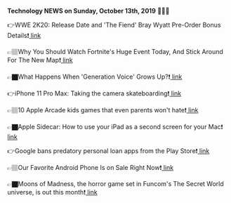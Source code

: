 <b>Technology NEWS on Sunday, October 13th, 2019</b> 📡📡📡 

👉WWE 2K20: Release Date and 'The Fiend' Bray Wyatt Pre-Order Bonus Details❗️<a href='https://www.google.com/url?rct=j&sa=t&url=https://bleacherreport.com/articles/2856134-wwe-2k20-release-date-and-the-fiend-bray-wyatt-pre-order-bonus-details&ct=ga&cd=CAIyGmVjZmViYzNiZjFkNzQyNDM6Y29tOmVuOlVT&usg=AFQjCNGkqCJgdhQ85WTMEgDMROH4y4wvhA'> link</a>

👉🏽Why You Should Watch Fortnite's Huge Event Today, And Stick Around For The New Map❗️<a href='https://www.google.com/url?rct=j&sa=t&url=https://www.forbes.com/sites/davidthier/2019/10/13/why-you-should-watch-fortnites-huge-event-today-and-stick-around-for-the-new-map/&ct=ga&cd=CAIyGmVjZmViYzNiZjFkNzQyNDM6Y29tOmVuOlVT&usg=AFQjCNHAizpMMlPCMEctT0rSep8tDkUapw'> link</a>

👉🏿What Happens When 'Generation Voice' Grows Up?❗️<a href='https://www.google.com/url?rct=j&sa=t&url=https://observer.com/2019/10/voice-assistants-generation-alpha-big-tech-brands-implications/&ct=ga&cd=CAIyGmVjZmViYzNiZjFkNzQyNDM6Y29tOmVuOlVT&usg=AFQjCNEbnJjsoickpwIGJaHqcPQAbtIoZA'> link</a>

👉iPhone 11 Pro Max: Taking the camera skateboarding❗️<a href='https://www.google.com/url?rct=j&sa=t&url=https://www.cnet.com/news/iphone-11-pro-max-taking-the-camera-skateboarding/&ct=ga&cd=CAIyGmVjZmViYzNiZjFkNzQyNDM6Y29tOmVuOlVT&usg=AFQjCNEs63y1gob9z64Vszy2DfOnDq0DIw'> link</a>

👉🏽10 Apple Arcade kids games that even parents won't hate❗️<a href='https://www.google.com/url?rct=j&sa=t&url=https://www.cnet.com/news/10-apple-arcade-kids-games-that-even-parents-wont-hate/&ct=ga&cd=CAIyGmVjZmViYzNiZjFkNzQyNDM6Y29tOmVuOlVT&usg=AFQjCNGK09WJ-eyg2sHYY_T3OhL_ks7Wzg'> link</a>

👉🏿Apple Sidecar: How to use your iPad as a second screen for your Mac❗️<a href='https://www.google.com/url?rct=j&sa=t&url=https://www.cnet.com/how-to/apple-sidecar-how-to-use-your-ipad-as-a-second-screen-for-your-mac/&ct=ga&cd=CAIyGmVjZmViYzNiZjFkNzQyNDM6Y29tOmVuOlVT&usg=AFQjCNG-nTNtVrRLpjdJaoaJObukK9LKtA'> link</a>

👉Google bans predatory personal loan apps from the Play Store❗️<a href='https://www.google.com/url?rct=j&sa=t&url=https://www.slashgear.com/google-bans-predatory-personal-loan-apps-from-the-play-store-13595249/&ct=ga&cd=CAIyGmVjZmViYzNiZjFkNzQyNDM6Y29tOmVuOlVT&usg=AFQjCNGPSJn8qpA1v-i0fPBDXeTEnfbXSQ'> link</a>

👉🏽Our Favorite Android Phone Is on Sale Right Now❗️<a href='https://www.google.com/url?rct=j&sa=t&url=https://www.wired.com/story/google-pixel-3a-deal-2019/&ct=ga&cd=CAIyGmVjZmViYzNiZjFkNzQyNDM6Y29tOmVuOlVT&usg=AFQjCNEMDgjLEM-b8eDLwGfdG0HXPQE97w'> link</a>

👉🏿Moons of Madness, the horror game set in Funcom's The Secret World universe, is out this month❗️<a href='https://www.google.com/url?rct=j&sa=t&url=https://www.pcgamer.com/au/moons-of-madness-the-horror-game-set-in-funcoms-the-secret-world-universe-is-out-this-month/&ct=ga&cd=CAIyGmVjZmViYzNiZjFkNzQyNDM6Y29tOmVuOlVT&usg=AFQjCNGf385cs073PWssNkTpUWXGUscCIg'> link</a>

